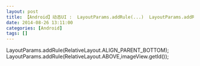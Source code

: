 ```yaml
---
layout: post
title: 【Android】动态UI :  LayoutParams.addRule(...)  LayoutParams.addRule(..., ...)
date: 2014-08-26 13:11:00
categories: [Android]
tags: []
---
```


LayoutParams.addRule(RelativeLayout.ALIGN_PARENT_BOTTOM);
LayoutParams.addRule(RelativeLayout.ABOVE,imageView.getId());

